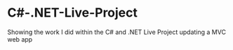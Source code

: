 # C#-.NET-Live-Project
 Showing the work I did within the C# and .NET Live Project updating a MVC web app
